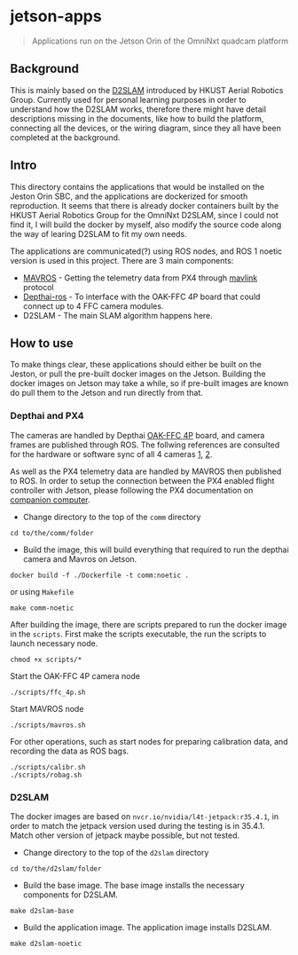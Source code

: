 # jetson-apps
> Applications run on the Jetson Orin of the OmniNxt quadcam platform
## Background
This is mainly based on the [D2SLAM](https://github.com/HKUST-Aerial-Robotics/D2SLAM.git) introduced by HKUST Aerial Robotics Group. Currently used for personal learning purposes in order to understand how the D2SLAM works, therefore there might have detail descriptions missing in the documents, like how to build the platform, connecting all the devices, or the wiring diagram, since they all have been completed at the background.

## Intro
This directory contains the applications that would be installed on the Jeston Orin SBC, and the applications are dockerized for smooth reproduction. It seems that there is already docker containers built by the HKUST Aerial Robotics Group for the OmniNxt D2SLAM, since I could not find it, I will build the docker by myself, also modify the source code along the way of learing D2SLAM to fit my own needs.

The applications are communicated(?) using ROS nodes, and ROS 1 noetic version is used in this project. There are 3 main components:
* [MAVROS](https://github.com/mavlink/mavros) - Getting the telemetry data from PX4 through [mavlink](https://mavlink.io/en/) protocol
* [Depthai-ros](https://github.com/luxonis/depthai-ros) - To interface with the OAK-FFC 4P board that could connect up to 4 FFC camera modules.
* D2SLAM - The main SLAM algorithm happens here.

## How to use

To make things clear, these applications should either be built on the Jeston, or pull the pre-built docker images on the Jetson. Building the docker images on Jetson may take a while, so if pre-built images are known do pull them to the Jetson and run directly from that.

### Depthai and PX4
The cameras are handled by Depthai [OAK-FFC 4P](https://shop.luxonis.com/products/oak-ffc-4p?srsltid=AfmBOooGq76megpT-8kbCgfa1ZkgPE8glZ-CYYA-K48_rHUATdT-Ki9Y) board, and camera frames are published through ROS. The follwing references are consulted for the hardware or software sync of all 4 cameras [1](https://discuss.luxonis.com/d/934-ffc-4p-hardware-synchronization/3), [2](https://docs.luxonis.com/hardware/platform/deploy/frame-sync/).

As well as the PX4 telemetry data are handled by MAVROS then published to ROS. In order to setup the connection between the PX4 enabled flight controller with Jetson, please following the PX4 documentation on [companion computer](https://docs.px4.io/main/en/companion_computer/).

* Change directory to the top of the `comm` directory
```
cd to/the/comm/folder
```

* Build the image, this will build everything that required to run the depthai camera and Mavros on Jetson.
```
docker build -f ./Dockerfile -t comm:noetic .
```
or using `Makefile`

```
make comm-noetic
```

After building the image, there are scripts prepared to run the docker image in the `scripts`. First make the scripts executable, the run the scripts to launch necessary node.

```
chmod +x scripts/*
```

Start the OAK-FFC 4P camera node
```
./scripts/ffc_4p.sh
```

Start MAVROS node
```
./scripts/mavros.sh
```

For other operations, such as start nodes for preparing calibration data, and recording the data as ROS bags.
```
./scripts/calibr.sh
./scripts/robag.sh
```


### D2SLAM
The docker images are based on `nvcr.io/nvidia/l4t-jetpack:r35.4.1`, in order to match the jetpack version used during the testing is in 35.4.1. Match other version of jetpack maybe possible, but not tested.

* Change directory to the top of the `d2slam` directory
```
cd to/the/d2slam/folder
```

* Build the base image. The base image installs the necessary components for D2SLAM.

```
make d2slam-base
```
* Build the application image. The application image installs D2SLAM.

```
make d2slam-noetic
```
